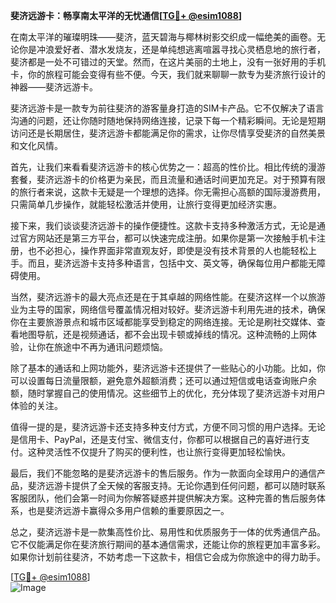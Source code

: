 **斐济远游卡：畅享南太平洋的无忧通信[[TG💪+ @esim1088](https://t.me/s/esim1088)]**

在南太平洋的璀璨明珠——斐济，蓝天碧海与椰林树影交织成一幅绝美的画卷。无论你是冲浪爱好者、潜水发烧友，还是单纯想逃离喧嚣寻找心灵栖息地的旅行者，斐济都是一处不可错过的天堂。然而，在这片美丽的土地上，没有一张好用的手机卡，你的旅程可能会变得有些不便。今天，我们就来聊聊一款专为斐济旅行设计的神器——斐济远游卡。

斐济远游卡是一款专为前往斐济的游客量身打造的SIM卡产品。它不仅解决了语言沟通的问题，还让你随时随地保持网络连接，记录下每一个精彩瞬间。无论是短期访问还是长期居住，斐济远游卡都能满足你的需求，让你尽情享受斐济的自然美景和文化风情。

首先，让我们来看看斐济远游卡的核心优势之一：超高的性价比。相比传统的漫游套餐，斐济远游卡的价格更为亲民，而且流量和通话时间更加充足。对于预算有限的旅行者来说，这款卡无疑是一个理想的选择。你无需担心高额的国际漫游费用，只需简单几步操作，就能轻松激活并使用，让旅行变得更加经济实惠。

接下来，我们谈谈斐济远游卡的操作便捷性。这款卡支持多种激活方式，无论是通过官方网站还是第三方平台，都可以快速完成注册。如果你是第一次接触手机卡注册，也不必担心，操作界面非常直观友好，即使是没有技术背景的人也能轻松上手。而且，斐济远游卡支持多种语言，包括中文、英文等，确保每位用户都能无障碍使用。

当然，斐济远游卡的最大亮点还是在于其卓越的网络性能。在斐济这样一个以旅游业为主导的国家，网络信号覆盖情况相对较好。斐济远游卡利用先进的技术，确保你在主要旅游景点和城市区域都能享受到稳定的网络连接。无论是刷社交媒体、查看地图导航，还是视频通话，都不会出现卡顿或掉线的情况。这种流畅的上网体验，让你在旅途中不再为通讯问题烦恼。

除了基本的通话和上网功能外，斐济远游卡还提供了一些贴心的小功能。比如，你可以设置每日流量限额，避免意外超额消费；还可以通过短信或电话查询账户余额，随时掌握自己的使用情况。这些细节上的优化，充分体现了斐济远游卡对用户体验的关注。

值得一提的是，斐济远游卡还支持多种支付方式，方便不同习惯的用户选择。无论是信用卡、PayPal，还是支付宝、微信支付，你都可以根据自己的喜好进行支付。这种灵活性不仅提升了购买的便利性，也让旅行变得更加轻松愉快。

最后，我们不能忽略的是斐济远游卡的售后服务。作为一款面向全球用户的通信产品，斐济远游卡提供了全天候的客服支持。无论你遇到任何问题，都可以随时联系客服团队，他们会第一时间为你解答疑惑并提供解决方案。这种完善的售后服务体系，也是斐济远游卡赢得众多用户信赖的重要原因之一。

总之，斐济远游卡是一款集高性价比、易用性和优质服务于一体的优秀通信产品。它不仅能满足你在斐济旅行期间的基本通信需求，还能让你的旅程更加丰富多彩。如果你计划前往斐济，不妨考虑一下这款卡，相信它会成为你旅途中的得力助手。

[[TG💪+ @esim1088](https://t.me/s/esim1088)]  
![Image](https://i.postimg.cc/4NQfJmqS/Snipaste-2025-05-13-00-14-12.png)